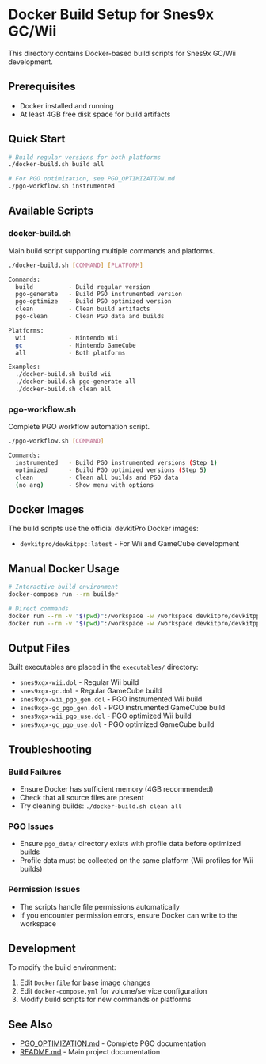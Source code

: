 # Docker Build Setup for Snes9x GC/Wii

This directory contains Docker-based build scripts for Snes9x GC/Wii development.

## Prerequisites

- Docker installed and running
- At least 4GB free disk space for build artifacts

## Quick Start

```bash
# Build regular versions for both platforms
./docker-build.sh build all

# For PGO optimization, see PGO_OPTIMIZATION.md
./pgo-workflow.sh instrumented
```

## Available Scripts

### docker-build.sh
Main build script supporting multiple commands and platforms.

```bash
./docker-build.sh [COMMAND] [PLATFORM]

Commands:
  build          - Build regular version
  pgo-generate   - Build PGO instrumented version
  pgo-optimize   - Build PGO optimized version
  clean          - Clean build artifacts
  pgo-clean      - Clean PGO data and builds

Platforms:
  wii            - Nintendo Wii
  gc             - Nintendo GameCube
  all            - Both platforms

Examples:
  ./docker-build.sh build wii
  ./docker-build.sh pgo-generate all
  ./docker-build.sh clean all
```

### pgo-workflow.sh
Complete PGO workflow automation script.

```bash
./pgo-workflow.sh [COMMAND]

Commands:
  instrumented   - Build PGO instrumented versions (Step 1)
  optimized      - Build PGO optimized versions (Step 5)
  clean          - Clean all builds and PGO data
  (no arg)       - Show menu with options
```

## Docker Images

The build scripts use the official devkitPro Docker images:
- `devkitpro/devkitppc:latest` - For Wii and GameCube development

## Manual Docker Usage

```bash
# Interactive build environment
docker-compose run --rm builder

# Direct commands
docker run --rm -v "$(pwd)":/workspace -w /workspace devkitpro/devkitppc:latest make wii
docker run --rm -v "$(pwd)":/workspace -w /workspace devkitpro/devkitppc:latest make gc-pgo-generate
```

## Output Files

Built executables are placed in the `executables/` directory:
- `snes9xgx-wii.dol` - Regular Wii build
- `snes9xgx-gc.dol` - Regular GameCube build
- `snes9xgx-wii_pgo_gen.dol` - PGO instrumented Wii build
- `snes9xgx-gc_pgo_gen.dol` - PGO instrumented GameCube build
- `snes9xgx-wii_pgo_use.dol` - PGO optimized Wii build
- `snes9xgx-gc_pgo_use.dol` - PGO optimized GameCube build

## Troubleshooting

### Build Failures
- Ensure Docker has sufficient memory (4GB recommended)
- Check that all source files are present
- Try cleaning builds: `./docker-build.sh clean all`

### PGO Issues
- Ensure `pgo_data/` directory exists with profile data before optimized builds
- Profile data must be collected on the same platform (Wii profiles for Wii builds)

### Permission Issues
- The scripts handle file permissions automatically
- If you encounter permission errors, ensure Docker can write to the workspace

## Development

To modify the build environment:
1. Edit `Dockerfile` for base image changes
2. Edit `docker-compose.yml` for volume/service configuration
3. Modify build scripts for new commands or platforms

## See Also

- [PGO_OPTIMIZATION.md](PGO_OPTIMIZATION.md) - Complete PGO documentation
- [README.md](../README.md) - Main project documentation